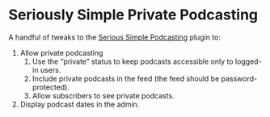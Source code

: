 # Seriously Simple Private Podcasting

A handful of tweaks to the [Serious Simple Podcasting](https://wordpress.org/plugins/seriously-simple-podcasting/) plugin to:

1. Allow private podcasting
   1. Use the “private” status to keep podcasts accessible only to logged-in users.
   2. Include private podcasts in the feed (the feed should be password-protected).
   3. Allow subscribers to see private podcasts.
2. Display podcast dates in the admin.
